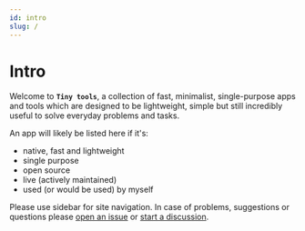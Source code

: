 ```yaml
---
id: intro
slug: /
---
```


# Intro

Welcome to **`Tiny tools`**, a collection of fast, minimalist, single-purpose apps and tools which are designed to be lightweight, simple but still incredibly useful to solve everyday problems and tasks.

An app will likely be listed here if it's:
- native, fast and lightweight
- single purpose
- open source
- live (actively maintained)
- used (or would be used) by myself

Please use sidebar for site navigation. In case of problems, suggestions or questions please [open an issue](https://github.com/chilikasha/tinytools/issues) or [start a discussion](https://github.com/chilikasha/tinytools/discussions).
